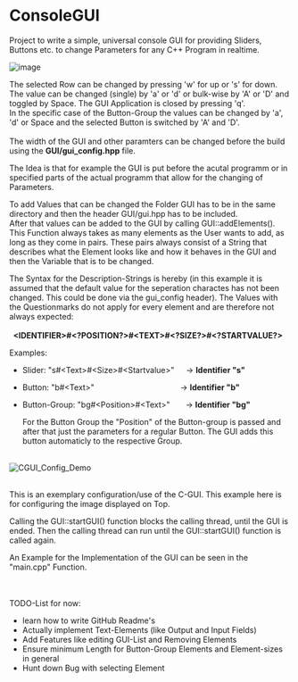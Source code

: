 # ConsoleGUI

Project to write a simple, universal console GUI for providing Sliders, Buttons etc. to change Parameters for any C++ Program in realtime.

![image](https://github.com/BerniSc/ConsoleGUI/assets/117440705/e3db5b00-819a-4c67-92f0-51fe1812a25e)

The selected Row can be changed by pressing 'w' for up or 's' for down. The value can be changed (single) by 'a' or 'd' or bulk-wise by 'A' or 'D' and toggled by Space.
The GUI Application is closed by pressing 'q'.<br>
In the specific case of the Button-Group the values can be changed by 'a', 'd' or Space and the selected Button is switched by 'A' and 'D'.<br> 
<br>The width of the GUI and other paramters can be changed before the build using the **GUI/gui_config.hpp** file.<br>

The Idea is that for example the GUI is put before the acutal programm or in specified parts of the actual programm that allow for the changing of Parameters.<br>

To add Values that can be changed the Folder GUI has to be in the same directory and then the header GUI/gui.hpp has to be included.<br>
After that values can be added to the GUI by calling GUI::addElements(). This Function always takes as many elements as the User wants to add, as long as they come in pairs. These pairs always consist of a String that describes what the Element looks like and how it behaves in the GUI and then the Variable that is to be changed.

The Syntax for the Description-Strings is hereby (in this example it is assumed that the default value for the seperation charactes has not been changed. This could be done via the gui_config header). The Values with the Questionmarks do not apply for every element and are therefore not always expected:
**<br><br>&ensp;\<IDENTIFIER>#\<?POSITION?>#\<TEXT>#\<?SIZE?>#\<?STARTVALUE?>**

Examples:
- Slider: "s#\<Text>#\<Size>#\<Startvalue>"&ensp;&ensp;&ensp;-> **Identifier "s"**
- Button: "b#\<Text>"&ensp;&ensp;&ensp;&ensp;&ensp;&ensp;&ensp;&ensp;&ensp;&ensp;&ensp;&ensp;&ensp;&ensp;&ensp;&ensp;&ensp;&ensp;&ensp;&ensp;&ensp;&ensp;-> **Identifier "b"**
- Button-Group: "bg#\<Position>#\<Text>"&ensp;&ensp;&ensp;&ensp;-> **Identifier "bg"**

  For the Button Group the "Position" of the Button-group is passed and after that just the parameters for a regular Button. The GUI adds this button automaticly to the respective Group.<br><br>
   
![CGUI_Config_Demo](https://github.com/BerniSc/ConsoleGUI/assets/117440705/b7e98377-745b-467e-a53a-8f42b16713da)

<br>This is an exemplary configuration/use of the C-GUI. This example here is for configuring the image displayed on Top.<br>

Calling the GUI::startGUI() function blocks the calling thread, until the GUI is ended. Then the calling thread can run until the GUI::startGUI() function is called again.<br>

An Example for the Implementation of the GUI can be seen in the "main.cpp" Function.<br><br><br>

TODO-List for now:
- learn how to write GitHub Readme's
- Actually implement Text-Elements (like Output and Input Fields)
- Add Features like editing GUI-List and Removing Elements
- Ensure minimum Length for Button-Group Elements and Element-sizes in general
- Hunt down Bug with selecting Element
